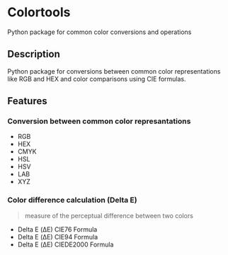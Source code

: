 # Colortools
Python package for common color conversions and operations

## Description
Python package for conversions between common color representations like RGB and HEX and color comparisons using CIE formulas.

## Features
### Conversion between common color represantations
- RGB
- HEX
- CMYK
- HSL
- HSV
- LAB
- XYZ
### Color difference calculation (Delta E)
> measure of the perceptual difference between two colors
- Delta E (ΔE) CIE76 Formula
- Delta E (ΔE) CIE94 Formula
- Delta E (ΔE) CIEDE2000 Formula

